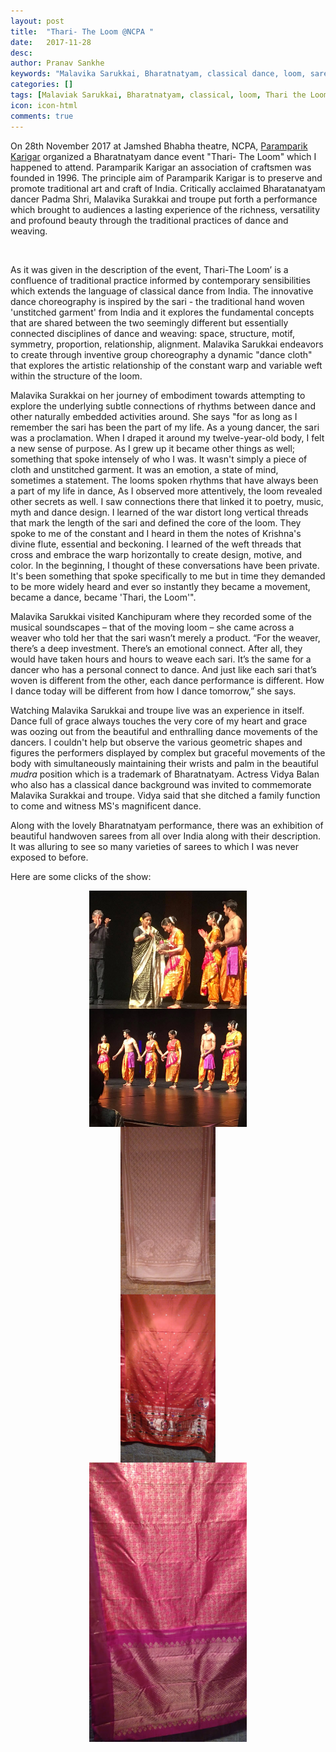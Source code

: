 ```yaml
---
layout: post
title:  "Thari- The Loom @NCPA "
date:   2017-11-28
desc: 
author: Pranav Sankhe
keywords: "Malavika Sarukkai, Bharatnatyam, classical dance, loom, saree"
categories: []
tags: [Malaviak Sarukkai, Bharatnatyam, classical, loom, Thari the Loom, NCPA, Dance]
icon: icon-html
comments: true
---    
```


On 28th November 2017 at Jamshed Bhabha theatre, NCPA, [Paramparik Karigar](http://www.paramparikkarigar.com/index.php) organized a Bharatnatyam dance event "Thari- The Loom" which I happened to attend. Paramparik Karigar an association of craftsmen was founded in 1996. The principle aim of Paramparik Karigar is to preserve and promote traditional art and craft of India. Critically acclaimed Bharatanatyam dancer Padma Shri, Malavika Surakkai and troupe put forth a performance which brought to audiences a lasting experience of the richness, versatility and profound beauty through the traditional practices of dance and weaving.  

<br>

As it was given in the description of the event, 
Thari-The Loom’ is a confluence of traditional practice informed by contemporary sensibilities which extends the language of classical dance from India. The innovative dance choreography is inspired by the sari - the traditional hand woven 'unstitched garment' from India and it explores the fundamental concepts that are shared between the two seemingly different but essentially connected disciplines of dance and weaving: space, structure, motif, symmetry, proportion, relationship, alignment. Malavika Sarukkai endeavors to create through inventive group choreography a dynamic "dance cloth" that explores the artistic relationship of the constant warp and variable weft within the structure of the loom.


Malavika Surakkai on her journey of embodiment towards attempting to explore the underlying subtle connections of rhythms between dance and other naturally embedded activities around. She says "for as long as I remember the sari has been the part of my life. As a young dancer, the sari was a proclamation. When I draped it around my twelve-year-old body, I felt a new sense of purpose. As I grew up it became other things as well; something that spoke intensely of who I was. It wasn't simply a piece of cloth and unstitched garment. It was an emotion, a state of mind, sometimes a statement. The looms spoken rhythms that have always been a part of my life in dance, As I observed more attentively, the loom revealed other secrets as well. I saw connections there that linked it to poetry, music, myth and dance design. I learned of the war distort long vertical threads that mark the length of the sari and defined the core of the loom. They spoke to me of the constant and I heard in them the notes of Krishna's divine flute, essential and beckoning. I learned of the weft threads that cross and embrace the warp horizontally to create design, motive, and color. In the beginning, I thought of these conversations have been private. It's been something that spoke specifically to me but in time they demanded to be more widely heard and ever so instantly they became a movement, became a dance, became 'Thari, the Loom'". 


Malavika Sarukkai visited Kanchipuram where they recorded some of the musical soundscapes – that of the moving loom – she came across a weaver who told her that the sari wasn’t merely a product. “For the weaver, there’s a deep investment. There’s an emotional connect. After all, they would have taken hours and hours to weave each sari. It’s the same for a dancer who has a personal connect to dance. And just like each sari that’s woven is different from the other, each dance performance is different. How I dance today will be different from how I dance tomorrow,” she says.  



Watching Malavika Sarukkai and troupe live was an experience in itself. Dance full of grace always touches the very core of my heart and grace was oozing out from the beautiful and enthralling dance movements of the dancers. I couldn't help but observe the various geometric shapes and figures the performers displayed by complex but graceful movements of the body with simultaneously maintaining their wrists and palm in the beautiful _mudra_ position which is a trademark of Bharatnatyam. Actress Vidya Balan who also has a classical dance background was invited to commemorate Malavika Surakkai and troupe. Vidya said that she ditched a family function to come and witness MS's magnificent dance.  

Along with the lovely Bharatnatyam performance, there was an exhibition of beautiful handwoven sarees from all over India along with their description. It was alluring to see so many varieties of sarees to which I was never exposed to before.  

Here are some clicks of the show: 

<div style="display: flex; justify-content: center;">
<img src="https://raw.githubusercontent.com/sabSAThai/sabSAThai.github.io/master/static/assets/img/blog/thari/MS_vidya.jpg" alt='Vidya Balan commemorating Malavika Surakkai'  width="50%" height="50%" align="middle">
</div>

<div style="display: flex; justify-content: center;">
<img src="https://raw.githubusercontent.com/sabSAThai/sabSAThai.github.io/master/static/assets/img/blog/thari/troupe.jpg" alt='Malavika Surakkai and troupe'  width="50%" height="50%" align="middle">
</div>

<div style="display: flex; justify-content: center;">
<img src="https://raw.githubusercontent.com/sabSAThai/sabSAThai.github.io/master/static/assets/img/blog/thari/muslin.jpg" alt='muslin'  width="30%" height="30%" align="middle">
</div>

<div style="display: flex; justify-content: center;">
<img src="https://raw.githubusercontent.com/sabSAThai/sabSAThai.github.io/master/static/assets/img/blog/thari/paitahni_1.jpg" alt='Paithani'  width="30%" height="30%" style="float:left;" align="left">
</div>

<div style="display: flex; justify-content: center;">
<img src="https://raw.githubusercontent.com/sabSAThai/sabSAThai.github.io/master/static/assets/img/blog/thari/paithani_2.jpg" alt='paithani'  width="50%" height="50%" style="float:right;" align="right">
</div>

